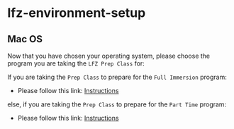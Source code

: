 # lfz-environment-setup

## Mac OS
Now that you have chosen your operating system, please choose the program you are taking the `LFZ Prep Class` for:

If you are taking the `Prep Class` to prepare for the `Full Immersion` program:
  - Please follow this link: [Instructions](guides/mac-prep.md)
  
else, if you are taking the `Prep Class` to prepare for the `Part Time` program:
  - Please follow this link: [Instructions](guides/mac-part-time.md)
